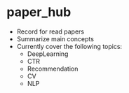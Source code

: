 # paper_hub

- Record for read papers
- Summarize main concepts
- Currently cover the following topics:
  - DeepLearning
  - CTR
  - Recommendation
  - CV
  - NLP

